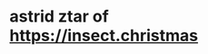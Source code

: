 # astrid ztar of https://insect.christmas

<!---
astridztar/astridztar is a ✨ special ✨ repository because its `README.md` (this file) appears on your GitHub profile.
You can click the Preview link to take a look at your changes.
--->
